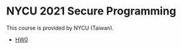 # NYCU 2021 Secure Programming

This course is provided by NYCU (Taiwan).

- [HW0](./hw0/writeup.md)